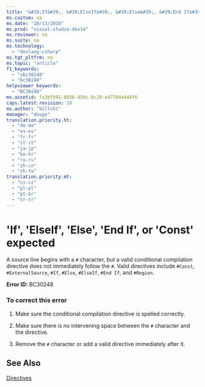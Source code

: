 ```yaml
---
title: "&#39;If&#39;, &#39;ElseIf&#39;, &#39;Else&#39;, &#39;End If&#39;, or &#39;Const&#39; expected"
ms.custom: na
ms.date: "10/13/2016"
ms.prod: "visual-studio-dev14"
ms.reviewer: na
ms.suite: na
ms.technology: 
  - "devlang-csharp"
ms.tgt_pltfrm: na
ms.topic: "article"
f1_keywords: 
  - "vbc30248"
  - "bc30248"
helpviewer_keywords: 
  - "BC30248"
ms.assetid: fa3bf591-8036-459c-8c29-ed7784e444f6
caps.latest.revision: 10
ms.author: "billchi"
manager: "douge"
translation.priority.ht: 
  - "de-de"
  - "es-es"
  - "fr-fr"
  - "it-it"
  - "ja-jp"
  - "ko-kr"
  - "ru-ru"
  - "zh-cn"
  - "zh-tw"
translation.priority.mt: 
  - "cs-cz"
  - "pl-pl"
  - "pt-br"
  - "tr-tr"
---
```

# &#39;If&#39;, &#39;ElseIf&#39;, &#39;Else&#39;, &#39;End If&#39;, or &#39;Const&#39; expected
A source line begins with a `#` character, but a valid conditional compilation directive does not immediately follow the `#`. Valid directives include `#Const`, `#ExternalSource`, `#If`, `#Else`, `#ElseIf`, `#End If`, and `#Region`.  
  
 **Error ID:** BC30248  
  
### To correct this error  
  
1.  Make sure the conditional compilation directive is spelled correctly.  
  
2.  Make sure there is no intervening space between the `#` character and the directive.  
  
3.  Remove the `#` character or add a valid directive immediately after it.  
  
## See Also  
 [Directives](../Topic/Directives%20\(Visual%20Basic\).md)